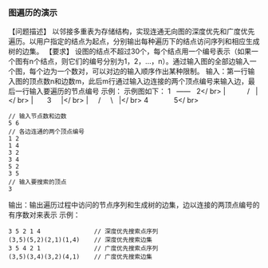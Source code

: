 ### 图遍历的演示 ###
【问题描述】
以邻接多重表为存储结构，实现连通无向图的深度优先和广度优先遍历。以用户指定的结点为起点，分别输出每种遍历下的结点访问序列和相应生成树的边集。
【要求】
设图的结点不超过30个，每个结点用一个编号表示（如果一个图有n个结点，则它们的编号分别为1，2，…，n）。通过输入图的全部边输入一个图，每个边为一个数对，可以对边的输入顺序作出某种限制。
输入：第一行输入图的顶点数n和边数m，此后m行通过输入边连接的两个顶点编号来输入边，最后一行输入要遍历的节点编号
示例：
示例图如下：
1 &nbsp;  —— &nbsp; 2</ br>
| &nbsp; &nbsp; &nbsp; &nbsp; &nbsp; / &nbsp; |</ br>
| &nbsp; &nbsp; &nbsp; 3 &nbsp; &nbsp; |</ br>
| &nbsp; &nbsp; / &nbsp; &nbsp; \\ &nbsp;  |</ br>
4 &nbsp; &nbsp; &nbsp; &nbsp; &nbsp; &nbsp;  5</ br>

    // 输入节点数和边数
    5 6
    // 各边连通的两个顶点编号
    1 2
    1 4
    3 2
    3 4
    5 2
    3 5
    // 输入要搜索的顶点
    3

输出：输出遍历过程中访问的节点序列和生成树的边集，边以连接的两顶点编号的有序数对来表示
示例：

    3 5 2 1 4               // 深度优先搜索点序列
    (3,5)(5,2)(2,1)(1,4)    // 深度优先搜索边集
    3 5 4 2 1               // 广度优先搜索点序列
    (3,5)(3,4)(3,2)(4,1)    // 广度优先搜索边集
